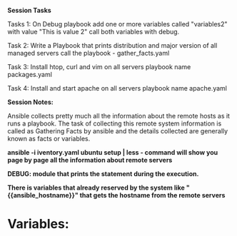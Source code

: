 <b>Session Tasks</b>

Tasks 1:
On Debug playbook add one or more variables called "variables2" with value "This is value 2" call both variables with debug.

Task 2:
Write a Playbook that prints distribution and major version of all managed servers call the playbook - gather_facts.yaml

Task 3:
Install htop, curl and vim on all servers playbook name packages.yaml

Task 4:
Install and start apache on all servers playbook name apache.yaml



<b>Session Notes:</b>

Ansible collects pretty much all the information about the remote hosts as it runs a playbook. The task of collecting this remote system information is called as Gathering Facts by ansible and the details collected are generally known as facts or variables.

 <b> ansible -i iventory.yaml ubuntu setup | less - command <b>  will show you page by page all the information about remote servers

<b>DEBUG:<b> module that prints the statement during the execution. 

There is variables that already reserved by the system like "{{ansible_hostname}}" that gets the hostname from the remote servers

<h1><b>Variables:<h1><b>